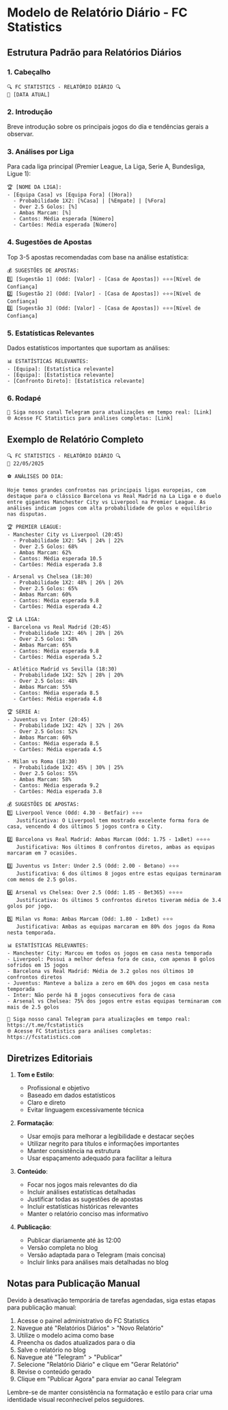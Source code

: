 # Modelo de Relatório Diário - FC Statistics

## Estrutura Padrão para Relatórios Diários

### 1. Cabeçalho

```
🔍 FC STATISTICS - RELATÓRIO DIÁRIO 🔍
📅 [DATA ATUAL]
```

### 2. Introdução

Breve introdução sobre os principais jogos do dia e tendências gerais a observar.

### 3. Análises por Liga

Para cada liga principal (Premier League, La Liga, Serie A, Bundesliga, Ligue 1):

```
🏆 [NOME DA LIGA]:
- [Equipa Casa] vs [Equipa Fora] ([Hora])
  - Probabilidade 1X2: [%Casa] | [%Empate] | [%Fora]
  - Over 2.5 Golos: [%]
  - Ambas Marcam: [%]
  - Cantos: Média esperada [Número]
  - Cartões: Média esperada [Número]
```

### 4. Sugestões de Apostas

Top 3-5 apostas recomendadas com base na análise estatística:

```
💰 SUGESTÕES DE APOSTAS:
1️⃣ [Sugestão 1] (Odd: [Valor] - [Casa de Apostas]) ⭐⭐⭐[Nível de Confiança]
2️⃣ [Sugestão 2] (Odd: [Valor] - [Casa de Apostas]) ⭐⭐⭐[Nível de Confiança]
3️⃣ [Sugestão 3] (Odd: [Valor] - [Casa de Apostas]) ⭐⭐⭐[Nível de Confiança]
```

### 5. Estatísticas Relevantes

Dados estatísticos importantes que suportam as análises:

```
📊 ESTATÍSTICAS RELEVANTES:
- [Equipa]: [Estatística relevante]
- [Equipa]: [Estatística relevante]
- [Confronto Direto]: [Estatística relevante]
```

### 6. Rodapé

```
📱 Siga nosso canal Telegram para atualizações em tempo real: [Link]
🌐 Acesse FC Statistics para análises completas: [Link]
```

## Exemplo de Relatório Completo

```
🔍 FC STATISTICS - RELATÓRIO DIÁRIO 🔍
📅 22/05/2025

⚽ ANÁLISES DO DIA:

Hoje temos grandes confrontos nas principais ligas europeias, com destaque para o clássico Barcelona vs Real Madrid na La Liga e o duelo entre gigantes Manchester City vs Liverpool na Premier League. As análises indicam jogos com alta probabilidade de golos e equilíbrio nas disputas.

🏆 PREMIER LEAGUE:
- Manchester City vs Liverpool (20:45)
  - Probabilidade 1X2: 54% | 24% | 22%
  - Over 2.5 Golos: 68%
  - Ambas Marcam: 62%
  - Cantos: Média esperada 10.5
  - Cartões: Média esperada 3.8

- Arsenal vs Chelsea (18:30)
  - Probabilidade 1X2: 48% | 26% | 26%
  - Over 2.5 Golos: 65%
  - Ambas Marcam: 60%
  - Cantos: Média esperada 9.8
  - Cartões: Média esperada 4.2

🏆 LA LIGA:
- Barcelona vs Real Madrid (20:45)
  - Probabilidade 1X2: 46% | 28% | 26%
  - Over 2.5 Golos: 58%
  - Ambas Marcam: 65%
  - Cantos: Média esperada 9.8
  - Cartões: Média esperada 5.2

- Atlético Madrid vs Sevilla (18:30)
  - Probabilidade 1X2: 52% | 28% | 20%
  - Over 2.5 Golos: 48%
  - Ambas Marcam: 55%
  - Cantos: Média esperada 8.5
  - Cartões: Média esperada 4.8

🏆 SERIE A:
- Juventus vs Inter (20:45)
  - Probabilidade 1X2: 42% | 32% | 26%
  - Over 2.5 Golos: 52%
  - Ambas Marcam: 60%
  - Cantos: Média esperada 8.5
  - Cartões: Média esperada 4.5

- Milan vs Roma (18:30)
  - Probabilidade 1X2: 45% | 30% | 25%
  - Over 2.5 Golos: 55%
  - Ambas Marcam: 58%
  - Cantos: Média esperada 9.2
  - Cartões: Média esperada 3.8

💰 SUGESTÕES DE APOSTAS:
1️⃣ Liverpool Vence (Odd: 4.30 - Betfair) ⭐⭐⭐
   Justificativa: O Liverpool tem mostrado excelente forma fora de casa, vencendo 4 dos últimos 5 jogos contra o City.

2️⃣ Barcelona vs Real Madrid: Ambas Marcam (Odd: 1.75 - 1xBet) ⭐⭐⭐⭐
   Justificativa: Nos últimos 8 confrontos diretos, ambas as equipas marcaram em 7 ocasiões.

3️⃣ Juventus vs Inter: Under 2.5 (Odd: 2.00 - Betano) ⭐⭐⭐
   Justificativa: 6 dos últimos 8 jogos entre estas equipas terminaram com menos de 2.5 golos.

4️⃣ Arsenal vs Chelsea: Over 2.5 (Odd: 1.85 - Bet365) ⭐⭐⭐⭐
   Justificativa: Os últimos 5 confrontos diretos tiveram média de 3.4 golos por jogo.

5️⃣ Milan vs Roma: Ambas Marcam (Odd: 1.80 - 1xBet) ⭐⭐⭐
   Justificativa: Ambas as equipas marcaram em 80% dos jogos da Roma nesta temporada.

📊 ESTATÍSTICAS RELEVANTES:
- Manchester City: Marcou em todos os jogos em casa nesta temporada
- Liverpool: Possui a melhor defesa fora de casa, com apenas 8 golos sofridos em 15 jogos
- Barcelona vs Real Madrid: Média de 3.2 golos nos últimos 10 confrontos diretos
- Juventus: Manteve a baliza a zero em 60% dos jogos em casa nesta temporada
- Inter: Não perde há 8 jogos consecutivos fora de casa
- Arsenal vs Chelsea: 75% dos jogos entre estas equipas terminaram com mais de 2.5 golos

📱 Siga nosso canal Telegram para atualizações em tempo real: https://t.me/fcstatistics
🌐 Acesse FC Statistics para análises completas: https://fcstatistics.com
```

## Diretrizes Editoriais

1. **Tom e Estilo**:

   - Profissional e objetivo
   - Baseado em dados estatísticos
   - Claro e direto
   - Evitar linguagem excessivamente técnica

2. **Formatação**:

   - Usar emojis para melhorar a legibilidade e destacar seções
   - Utilizar negrito para títulos e informações importantes
   - Manter consistência na estrutura
   - Usar espaçamento adequado para facilitar a leitura

3. **Conteúdo**:

   - Focar nos jogos mais relevantes do dia
   - Incluir análises estatísticas detalhadas
   - Justificar todas as sugestões de apostas
   - Incluir estatísticas históricas relevantes
   - Manter o relatório conciso mas informativo

4. **Publicação**:
   - Publicar diariamente até às 12:00
   - Versão completa no blog
   - Versão adaptada para o Telegram (mais concisa)
   - Incluir links para análises mais detalhadas no blog

## Notas para Publicação Manual

Devido à desativação temporária de tarefas agendadas, siga estas etapas para publicação manual:

1. Acesse o painel administrativo do FC Statistics
2. Navegue até "Relatórios Diários" > "Novo Relatório"
3. Utilize o modelo acima como base
4. Preencha os dados atualizados para o dia
5. Salve o relatório no blog
6. Navegue até "Telegram" > "Publicar"
7. Selecione "Relatório Diário" e clique em "Gerar Relatório"
8. Revise o conteúdo gerado
9. Clique em "Publicar Agora" para enviar ao canal Telegram

Lembre-se de manter consistência na formatação e estilo para criar uma identidade visual reconhecível pelos seguidores.
